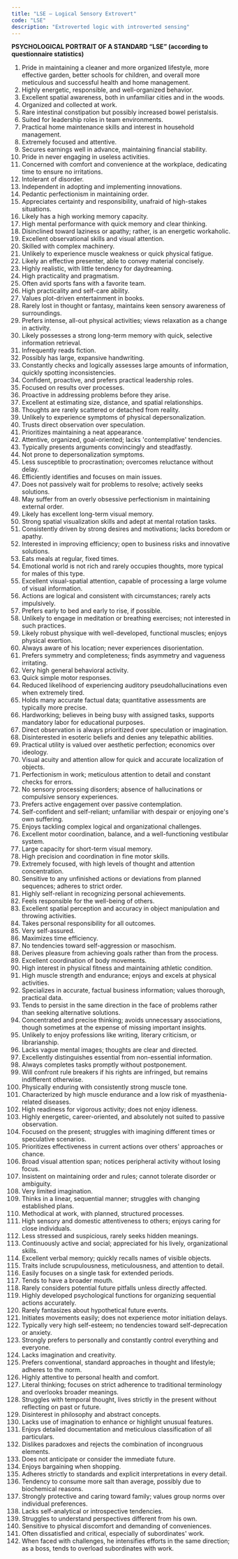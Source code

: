 ```yaml
---
title: "LSE – Logical Sensory Extrovert"
code: "LSE"
description: "Extroverted logic with introverted sensing"
---
```


**PSYCHOLOGICAL PORTRAIT OF A STANDARD “LSE” (according to questionnaire statistics)**

1. Pride in maintaining a cleaner and more organized lifestyle, more effective garden, better schools for children, and overall more meticulous and successful health and home management.
2. Highly energetic, responsible, and well-organized behavior.
3. Excellent spatial awareness, both in unfamiliar cities and in the woods.
4. Organized and collected at work.
5. Rare intestinal constipation but possibly increased bowel peristalsis.
6. Suited for leadership roles in team environments.
7. Practical home maintenance skills and interest in household management.
8. Extremely focused and attentive.
9. Secures earnings well in advance, maintaining financial stability.
10. Pride in never engaging in useless activities.
11. Concerned with comfort and convenience at the workplace, dedicating time to ensure no irritations.
12. Intolerant of disorder.
13. Independent in adopting and implementing innovations.
14. Pedantic perfectionism in maintaining order.
15. Appreciates certainty and responsibility, unafraid of high-stakes situations.
16. Likely has a high working memory capacity.
17. High mental performance with quick memory and clear thinking.
18. Disinclined toward laziness or apathy; rather, is an energetic workaholic.
19. Excellent observational skills and visual attention.
20. Skilled with complex machinery.
21. Unlikely to experience muscle weakness or quick physical fatigue.
22. Likely an effective presenter, able to convey material concisely.
23. Highly realistic, with little tendency for daydreaming.
24. High practicality and pragmatism.
25. Often avid sports fans with a favorite team.
26. High practicality and self-care ability.
27. Values plot-driven entertainment in books.
28. Rarely lost in thought or fantasy, maintains keen sensory awareness of surroundings.
29. Prefers intense, all-out physical activities; views relaxation as a change in activity.
30. Likely possesses a strong long-term memory with quick, selective information retrieval.
31. Infrequently reads fiction.
32. Possibly has large, expansive handwriting.
33. Constantly checks and logically assesses large amounts of information, quickly spotting inconsistencies.
34. Confident, proactive, and prefers practical leadership roles.
35. Focused on results over processes.
36. Proactive in addressing problems before they arise.
37. Excellent at estimating size, distance, and spatial relationships.
38. Thoughts are rarely scattered or detached from reality.
39. Unlikely to experience symptoms of physical depersonalization.
40. Trusts direct observation over speculation.
41. Prioritizes maintaining a neat appearance.
42. Attentive, organized, goal-oriented; lacks 'contemplative' tendencies.
43. Typically presents arguments convincingly and steadfastly.
44. Not prone to depersonalization symptoms.
45. Less susceptible to procrastination; overcomes reluctance without delay.
46. Efficiently identifies and focuses on main issues.
47. Does not passively wait for problems to resolve; actively seeks solutions.
48. May suffer from an overly obsessive perfectionism in maintaining external order.
49. Likely has excellent long-term visual memory.
50. Strong spatial visualization skills and adept at mental rotation tasks.
51. Consistently driven by strong desires and motivations; lacks boredom or apathy.
52. Interested in improving efficiency; open to business risks and innovative solutions.
53. Eats meals at regular, fixed times.
54. Emotional world is not rich and rarely occupies thoughts, more typical for males of this type.
55. Excellent visual-spatial attention, capable of processing a large volume of visual information.
56. Actions are logical and consistent with circumstances; rarely acts impulsively.
57. Prefers early to bed and early to rise, if possible.
58. Unlikely to engage in meditation or breathing exercises; not interested in such practices.
59. Likely robust physique with well-developed, functional muscles; enjoys physical exertion.
60. Always aware of his location; never experiences disorientation.
61. Prefers symmetry and completeness; finds asymmetry and vagueness irritating.
62. Very high general behavioral activity.
63. Quick simple motor responses.
64. Reduced likelihood of experiencing auditory pseudohallucinations even when extremely tired.
65. Holds many accurate factual data; quantitative assessments are typically more precise.
66. Hardworking; believes in being busy with assigned tasks, supports mandatory labor for educational purposes.
67. Direct observation is always prioritized over speculation or imagination.
68. Disinterested in esoteric beliefs and denies any telepathic abilities.
69. Practical utility is valued over aesthetic perfection; economics over ideology.
70. Visual acuity and attention allow for quick and accurate localization of objects.
71. Perfectionism in work; meticulous attention to detail and constant checks for errors.
72. No sensory processing disorders; absence of hallucinations or compulsive sensory experiences.
73. Prefers active engagement over passive contemplation.
74. Self-confident and self-reliant; unfamiliar with despair or enjoying one's own suffering.
75. Enjoys tackling complex logical and organizational challenges.
76. Excellent motor coordination, balance, and a well-functioning vestibular system.
77. Large capacity for short-term visual memory.
78. High precision and coordination in fine motor skills.
79. Extremely focused, with high levels of thought and attention concentration.
80. Sensitive to any unfinished actions or deviations from planned sequences; adheres to strict order.
81. Highly self-reliant in recognizing personal achievements.
82. Feels responsible for the well-being of others.
83. Excellent spatial perception and accuracy in object manipulation and throwing activities.
84. Takes personal responsibility for all outcomes.
85. Very self-assured.
86. Maximizes time efficiency.
87. No tendencies toward self-aggression or masochism.
88. Derives pleasure from achieving goals rather than from the process.
89. Excellent coordination of body movements.
90. High interest in physical fitness and maintaining athletic condition.
91. High muscle strength and endurance; enjoys and excels at physical activities.
92. Specializes in accurate, factual business information; values thorough, practical data.
93. Tends to persist in the same direction in the face of problems rather than seeking alternative solutions.
94. Concentrated and precise thinking; avoids unnecessary associations, though sometimes at the expense of missing important insights.
95. Unlikely to enjoy professions like writing, literary criticism, or librarianship.
96. Lacks vague mental images; thoughts are clear and directed.
97. Excellently distinguishes essential from non-essential information.
98. Always completes tasks promptly without postponement.
99. Will confront rule breakers if his rights are infringed, but remains indifferent otherwise.
100. Physically enduring with consistently strong muscle tone.
101. Characterized by high muscle endurance and a low risk of myasthenia-related diseases.
102. High readiness for vigorous activity; does not enjoy idleness.
103. Highly energetic, career-oriented, and absolutely not suited to passive observation.
104. Focused on the present; struggles with imagining different times or speculative scenarios.
105. Prioritizes effectiveness in current actions over others' approaches or chance.
106. Broad visual attention span; notices peripheral activity without losing focus.
107. Insistent on maintaining order and rules; cannot tolerate disorder or ambiguity.
108. Very limited imagination.
109. Thinks in a linear, sequential manner; struggles with changing established plans.
110. Methodical at work, with planned, structured processes.
111. High sensory and domestic attentiveness to others; enjoys caring for close individuals.
112. Less stressed and suspicious, rarely seeks hidden meanings.
113. Continuously active and social; appreciated for his lively, organizational skills.
114. Excellent verbal memory; quickly recalls names of visible objects.
115. Traits include scrupulousness, meticulousness, and attention to detail.
116. Easily focuses on a single task for extended periods.
117. Tends to have a broader mouth.
118. Rarely considers potential future pitfalls unless directly affected.
119. Highly developed psychological functions for organizing sequential actions accurately.
120. Rarely fantasizes about hypothetical future events.
121. Initiates movements easily; does not experience motor initiation delays.
122. Typically very high self-esteem; no tendencies toward self-deprecation or anxiety.
123. Strongly prefers to personally and constantly control everything and everyone.
124. Lacks imagination and creativity.
125. Prefers conventional, standard approaches in thought and lifestyle; adheres to the norm.
126. Highly attentive to personal health and comfort.
127. Literal thinking; focuses on strict adherence to traditional terminology and overlooks broader meanings.
128. Struggles with temporal thought, lives strictly in the present without reflecting on past or future.
129. Disinterest in philosophy and abstract concepts.
130. Lacks use of imagination to enhance or highlight unusual features.
131. Enjoys detailed documentation and meticulous classification of all particulars.
132. Dislikes paradoxes and rejects the combination of incongruous elements.
133. Does not anticipate or consider the immediate future.
134. Enjoys bargaining when shopping.
135. Adheres strictly to standards and explicit interpretations in every detail.
136. Tendency to consume more salt than average, possibly due to biochemical reasons.
137. Strongly protective and caring toward family; values group norms over individual preferences.
138. Lacks self-analytical or introspective tendencies.
139. Struggles to understand perspectives different from his own.
140. Sensitive to physical discomfort and demanding of conveniences.
141. Often dissatisfied and critical, especially of subordinates' work.
142. When faced with challenges, he intensifies efforts in the same direction; as a boss, tends to overload subordinates with work.

